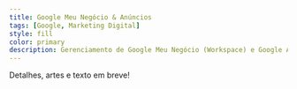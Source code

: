```yaml
---
title: Google Meu Negócio & Anúncios
tags: [Google, Marketing Digital]
style: fill
color: primary
description: Gerenciamento de Google Meu Negócio (Workspace) e Google Anúncios (Ads).
---
```


Detalhes, artes e texto em breve!